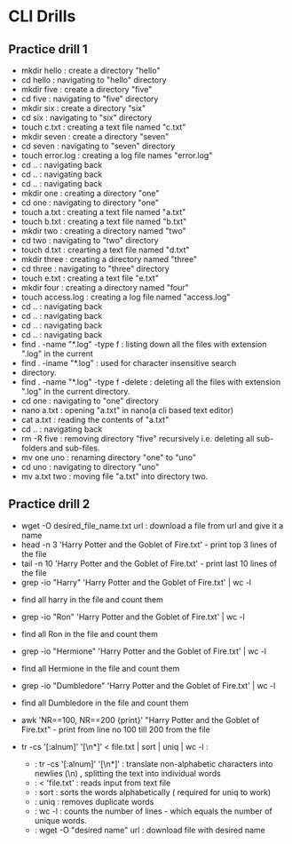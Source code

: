 # CLI Drills

## Practice drill 1

* mkdir hello : create a directory "hello"
* cd hello : navigating to "hello" directory
* mkdir five : create a directory "five"
* cd five : navigating to "five" directory
* mkdir six : create a directory "six"
* cd six : navigating to "six" directory
* touch c.txt : creating a text file named "c.txt"
* mkdir seven : create a directory "seven"
* cd seven : navigating to "seven" directory
* touch error.log : creating a log file names "error.log"
* cd .. : navigating back
* cd .. : navigating back
* cd .. : navigating back
* mkdir one : creating a directory "one"
* cd one : navigating to directory "one"
* touch a.txt : creating a text file named "a.txt"
* touch b.txt : creating a text file named "b.txt"
* mkdir two : creating a directory named "two"
* cd two : navigating to "two" directory
* touch d.txt : crearting a text file named "d.txt"
* mkdir three : creating a directory named "three"
* cd three : navigating to "three" directory
* touch e.txt : creating a text file "e.txt"
* mkdir four : creating a directory named "four"
* touch access.log : creating a log file named "access.log"
* cd .. : navigating back
* cd .. : navigating back
* cd .. : navigating back
* cd .. : navigating back
* find . -name "*.log" -type f : listing down all the files with extension ".log" in the current 
* find . -iname "*.log" : used for character insensitive search
* directory.
* find . -name "*.log" -type f -delete : deleting all the files with extension ".log" in the current directory.
* cd one : navigating to "one" directory
* nano a.txt : opening "a.txt" in nano(a cli based text editor)
* cat a.txt : reading the contents of "a.txt"
* cd .. : navigating back
* rm -R five : removing directory "five" recursively i.e. deleting all sub-folders and sub-files.
* mv one uno : renaming directory "one" to "uno"
* cd uno : navigating to directory "uno"
* mv a.txt two : moving file "a.txt" into directory two.


## Practice drill 2

* wget -O desired_file_name.txt url : download a file from url and give it a name
* head -n 3 'Harry Potter and the Goblet of Fire.txt' - print top 3 lines of the file
* tail -n 10 'Harry Potter and the Goblet of Fire.txt' - print last 10 lines of the file
* grep -io "Harry" 'Harry Potter and the Goblet of Fire.txt' | wc -l 
 - find all harry in the file and count them
* grep -io "Ron" 'Harry Potter and the Goblet of Fire.txt' | wc -l 
 - find all Ron in the file and count them
* grep -io "Hermione" 'Harry Potter and the Goblet of Fire.txt' | wc -l 
 - find all Hermione in the file and count them
* grep -io "Dumbledore" 'Harry Potter and the Goblet of Fire.txt' | wc -l 
 - find all Dumbledore in the file and count them

* awk 'NR==100, NR==200 {print}' "Harry Potter and the Goblet of Fire.txt" - print from line no 100 till 200 from the file
 
* tr -cs '[:alnum]' '[\n*]' < file.txt | sort | uniq | wc -l : 
  * : tr -cs '[:alnum]' '[\n*]' : translate non-alphabetic characters into newlies (\n) , splitting the text into individual words
  * : < 'file.txt' : reads input from text file
  * : sort : sorts the words alphabetically ( required for uniq to work)
  * : uniq : removes duplicate words
  * : wc -l : counts the number of lines - which equals the number of unique words.
  * : wget -O "desired name" url : download file with desired name